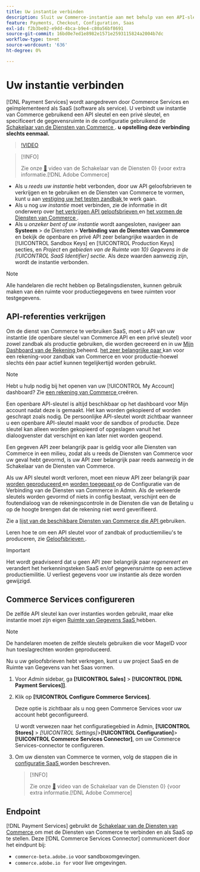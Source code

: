 ```yaml
---
title: Uw instantie verbinden
description: Sluit uw Commerce-instantie aan met behulp van een API-sleutel en een persoonlijke sleutel en geef de gegevensruimte op in de configuratie.
feature: Payments, Checkout, Configuration, Saas
exl-id: f2b3be02-e9dd-4bca-b9e4-c80a56bf8691
source-git-commit: 16bd0e7ed1e8982e1571e2593115824a2004b7dc
workflow-type: tm+mt
source-wordcount: '636'
ht-degree: 0%

---
```


# Uw instantie verbinden

[!DNL Payment Services] wordt aangedreven door Commerce Services en geïmplementeerd als SaaS (software als service). U verbindt uw instantie van Commerce gebruikend een API sleutel en een privé sleutel, en specificeert de gegevensruimte in de configuratie gebruikend de [ Schakelaar van de Diensten van Commerce ](https://experienceleague.adobe.com/docs/commerce/user-guides/saas.html). **u opstelling deze verbinding slechts eenmaal.**

>[!VIDEO](https://video.tv.adobe.com/v/3448023?captions=dut)

>[!INFO]
>
> Zie onze [&#128279;](https://experienceleague.adobe.com/docs/commerce-learn/tutorials/admin/adobe-commerce-services/configure-adobe-commerce-services-connector.html?lang=nl-NL) video van de Schakelaar van de Diensten 0&rbrace; &lbrace;voor extra informatie.[!DNL Adobe Commerce] 

* Als u *reeds uw instantie* hebt verbonden, door uw API geloofsbrieven te verkrijgen en te gebruiken en de Diensten van Commerce te vormen, kunt u aan [ vestiging uw het testen zandbak ](https://experienceleague.adobe.com/docs/commerce/payment-services/get-started/sandbox.html?lang=nl-NL) te werk gaan.
* Als u nog *uw instantie* moet verbinden, zie de informatie in dit onderwerp over [ het verkrijgen API geloofsbrieven ](#obtain-api-credentials) en [ het vormen de Diensten van Commerce ](#configure-commerce-services).
* Als u *onzeker bent of uw instantie* wordt aangesloten, navigeer aan **Systeem** > de Diensten > **Verbinding van de Diensten van Commerce** en bekijk de openbare en privé API zeer belangrijke waarden in de [!UICONTROL Sandbox Keys] en [!UICONTROL Production Keys] secties, en *Project* en *gebieden van de Ruimte van 10&rbrace; Gegevens in de [!UICONTROL SaaS Identifier] sectie.* Als deze waarden aanwezig zijn, wordt de instantie verbonden.

>[!NOTE]
>
>Alle handelaren die recht hebben op Betalingsdiensten, kunnen gebruik maken van één ruimte voor productiegegevens en twee ruimten voor testgegevens.

## API-referenties verkrijgen

Om de dienst van Commerce te verbruiken SaaS, moet u API van uw instantie (de openbare sleutel van Commerce API en een privé sleutel) voor zowel zandbak als productie gebruiken, die worden gecreeerd en in uw [ Mijn Dashboard van de Rekening ](https://account.magento.com/customer/account/login) beheerd. [ het zeer belangrijke paar ](https://experienceleague.adobe.com/nl/docs/commerce-admin/config/services/saas) kan voor een rekening-voor zandbak van Commerce en voor productie-hoewel slechts één paar actief kunnen tegelijkertijd worden gebruikt.

>[!NOTE]
>
>Hebt u hulp nodig bij het openen van uw [!UICONTROL My Account] dashboard? Zie [ een rekening van Commerce ](https://experienceleague.adobe.com/nl/docs/commerce-admin/start/commerce-account/commerce-account-create) creëren.

Een openbare API-sleutel is altijd beschikbaar op het dashboard voor Mijn account nadat deze is gemaakt. Het kan worden gekopieerd of worden geschrapt zoals nodig. De persoonlijke API-sleutel wordt zichtbaar wanneer u een openbare API-sleutel maakt voor de sandbox of productie. Deze sleutel kan alleen worden gekopieerd of opgeslagen vanuit het dialoogvenster dat verschijnt en kan later niet worden geopend.

Een gegeven API zeer belangrijk paar is geldig voor alle Diensten van Commerce in een milieu, zodat als u reeds de Diensten van Commerce voor uw geval hebt gevormd, is uw API zeer belangrijk paar reeds aanwezig in de Schakelaar van de Diensten van Commerce.

Als uw API sleutel wordt verloren, moet een nieuw API zeer belangrijk paar [ worden geproduceerd ](https://experienceleague.adobe.com/docs/commerce/payment-services/get-started/connect.html?lang=nl-NL#generate-an-api-key-and-private-key) en [ worden toegepast ](https://experienceleague.adobe.com/docs/commerce/payment-services/get-started/connect.html?lang=nl-NL#configure-saas-project) op de Configuratie van de Verbinding van de Diensten van Commerce in Admin. Als de verkeerde sleutels worden gevormd of niets in config bestaat, verschijnt een de foutendialoog van de rekeningscontrole in de Diensten die van de Betaling u op de hoogte brengen dat de rekening niet werd geverifieerd.

Zie a [ lijst van de beschikbare Diensten van Commerce die API ](https://experienceleague.adobe.com/nl/docs/commerce/user-guides/integration-services/saas#availableservices) gebruiken.

Leren hoe te om een API sleutel voor of zandbak of productiemilieu&#39;s te produceren, zie [ Geloofsbrieven ](https://experienceleague.adobe.com/docs/commerce/user-guides/saas.html#apikey).

>[!IMPORTANT]
>
>Het wordt geadviseerd dat u geen API zeer belangrijk paar *regenereert en* verandert het herkenningsteken SaaS en/of gegevensruimte op een actieve productiemilitie. U verliest gegevens voor uw instantie als deze worden gewijzigd.

## Commerce Services configureren

De zelfde API sleutel kan over instanties worden gebruikt, maar elke instantie moet zijn eigen [ Ruimte van Gegevens SaaS ](https://experienceleague.adobe.com/docs/commerce/user-guides/saas.html#saasenv) hebben.

>[!NOTE]
>
>De handelaren moeten de zelfde sleutels gebruiken die voor MageID voor hun toeslagrechten worden geproduceerd.

Nu u uw geloofsbrieven hebt verkregen, kunt u uw project SaaS en de Ruimte van Gegevens van het Saas vormen.

1. Voor _Admin_ sidebar, ga **[!UICONTROL Sales]** > **[!UICONTROL [!DNL Payment Services]]**.
1. Klik op **[!UICONTROL Configure Commerce Services]**.

   Deze optie is zichtbaar als u nog geen Commerce Services voor uw account hebt geconfigureerd.

   U wordt verwezen naar het configuratiegebied in Admin, **[!UICONTROL Stores]** > _[!UICONTROL Settings]_>**[!UICONTROL Configuration]**>**[!UICONTROL Commerce Services Connector]**, om uw Commerce Services-connector te configureren.

1. Om uw diensten van Commerce te vormen, volg de stappen die in [ configuratie SaaS ](https://experienceleague.adobe.com/docs/commerce/user-guides/integration-services/saas.html?lang=nl-NL#saasenv) worden beschreven.

   >[!INFO]
   >
   > Zie onze [&#128279;](https://experienceleague.adobe.com/docs/commerce-learn/tutorials/admin/adobe-commerce-services/configure-adobe-commerce-services-connector.html?lang=nl-NL#configuration-faqs) video van de Schakelaar van de Diensten 0&rbrace; &lbrace;voor extra informatie.[!DNL Adobe Commerce] 

## Endpoint

[!DNL Payment Services] gebruikt de [ Schakelaar van de Diensten van Commerce ](https://experienceleague.adobe.com/docs/commerce/user-guides/saas.html) om met de Diensten van Commerce te verbinden en als SaaS op te stellen. Deze [!DNL Commerce Services Connector] communiceert door het eindpunt bij:

* `commerce-beta.adobe.io` voor sandboxomgevingen.
* `commerce.adobe.io for` voor live omgevingen.
